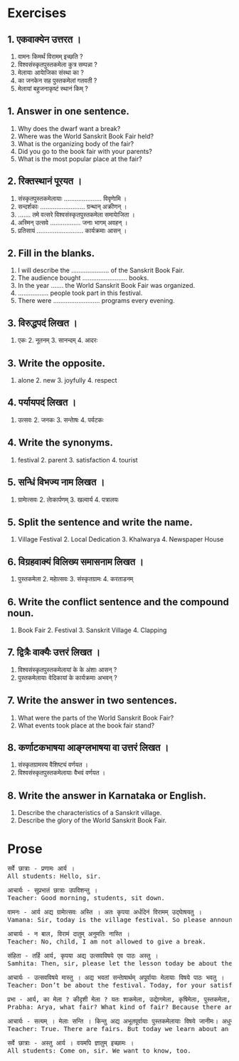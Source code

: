 # Exercises
## 1. एकवाक्येन उत्तरत ।
1. वामनः किमर्थं विरामम् इच्छति ?
2. विश्वसंस्कृतपुस्तकमेला कुत्र सम्पन्ना ?
3. मेलायाः आयाेजिका संस्था का ?
4. का जनकेन सह पुस्तकमेलां गतवती ?
5. मेलायां बहुजनाकृष्टं स्थानं किम् ?
## 1. Answer in one sentence.
1. Why does the dwarf want a break?
2. Where was the World Sanskrit Book Fair held?
3. What is the organizing body of the fair?
4. Did you go to the book fair with your parents?
5. What is the most popular place at the fair?
## 2. रिक्तस्थानं पूरयत ।
1. संस्कृतपुस्तकमेलायाः ..................... विवृणाेमि ।
2. सन्दर्शकाः ......................... ग्रन्थान् अक्रीणन् ।
3. ....... तमे वत्सरे विश्वसंस्कृतपुस्तकमेला समायाेजिता ।
4. अस्मिन् उत्सवे ................. जनाः भागम् अवहन् ।
5. प्रतिसायं .......................... कार्यक्रमाः आसन् ।
## 2. Fill in the blanks.
1. I will describe the ..................... of the Sanskrit Book Fair.
2. The audience bought ......................... books.
3. In the year ....... the World Sanskrit Book Fair was organized.
4. ................. people took part in this festival.
5. There were .......................... programs every evening.
## 3. विरुद्धपदं लिखत ।
1. एकः 2. नूतनम् 3. सानन्दम् 4. आदरः
## 3. Write the opposite.
1. alone 2. new 3. joyfully 4. respect
## 4. पर्यायपदं लिखत ।
1. उत्सवः 2. जनकः 3. सन्ताेषः 4. पर्यटकः
## 4. Write the synonyms.
1. festival 2. parent 3. satisfaction 4. tourist
## 5. सन्धिं विभज्य नाम लिखत ।
1. ग्रामाेत्सवः 2. लाेकार्पणम् 3. खल्वार्य 4. पत्रालयः
## 5. Split the sentence and write the name.
1. Village Festival 2. Local Dedication 3. Khalwarya 4. Newspaper House
## 6. विग्रहवाक्यं विलिख्य समासनाम लिखत ।
1. पुस्तकमेला 2. महाेत्सवः 3. संस्कृतग्रामः 4. करताडनम्
## 6. Write the conflict sentence and the compound noun.
1. Book Fair 2. Festival 3. Sanskrit Village 4. Clapping
## 7. द्वित्रैः वाक्यैः उत्तरं लिखत ।
1. विश्वसंस्कृतपुस्तकमेलायां के के अंशाः आसन् ?
2. पुस्तकमेलायाः वेदिकायां के कार्यक्रमाः अभवन् ?
## 7. Write the answer in two sentences.
1. What were the parts of the World Sanskrit Book Fair?
2. What events took place at the book fair stand?
## 8. कर्णाटकभाषया आङ्ग्लभाषया वा उत्तरं लिखत ।
1. संस्कृतग्रामस्य वैशिष्ट्यं वर्णयत ।
2. विश्वसंस्कृतपुस्तकमेलायाः वैभवं वर्णयत ।
## 8. Write the answer in Karnataka or English.
1. Describe the characteristics of a Sanskrit village.
2. Describe the glory of the World Sanskrit Book Fair.
# Prose
<pre>
सर्वे छात्राः - प्रणामः आर्य ।
All students: Hello, sir.

आचार्यः - सुप्रभातं छात्राः उपविशन्तु ।
Teacher: Good morning, students, sit down.

वामनः - आर्य अद्य ग्रामाेत्सवः अस्ति । अतः कृपया अर्धदिनं विरामम् उद्घाेषयतु ।
Vamana: Sir, today is the village festival. So please announce a half-day break.

आचार्यः - न बाल, विरामं दातुम् अनुमतिः नास्ति ।
Teacher: No, child, I am not allowed to give a break.

संहिता - तर्हि आर्य, कृपया अद्य उत्सवविषये एव पाठः अस्तु ।
Samhita: Then, sir, please let the lesson today be about the festival.

आचार्यः - उत्सवविषये मास्तु । अद्य भवतां सन्ताेषार्थम् अपूर्वायाः मेलायाः विषये पाठः भवतु ।
Teacher: Don’t be about the festival. Today, for your satisfaction, let us have a lesson about the unprecedented fair.

प्रभा - आर्य, का मेला ? कीदृशी मेला ? यतः शाकमेला, उद्याेगमेला, कृषिमेला, पुस्तकमेला, कुम्भमेला इति विविधाः मेलाः सन्ति खलु ?
Prabha: Arya, what fair? What kind of fair? Because there are various fairs like vegetable fair, industry fair, agriculture fair, book fair, pot fair, right?

आचार्यः - सत्यम् । मेलाः सन्ति । किन्तु अद्य अभूतपूर्वायाः पुस्तकमेलायाः विषये जानीमः। अधुना विश्वसंस्कृतपुस्तकमेलायाः वैभवं विवृणाेमि।
Teacher: True. There are fairs. But today we learn about an unprecedented book fair. Now I will describe the glory of the World Sanskrit Book Fair.

सर्वे छात्राः - अस्तु आर्य । वयमपि ज्ञातुम् इच्छामः ।
All students: Come on, sir. We want to know, too.
</pre>

